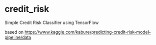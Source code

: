 # credit_risk
Simple Credit Risk Classifier using TensorFlow

based on https://www.kaggle.com/kabure/predicting-credit-risk-model-pipeline/data
